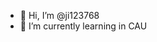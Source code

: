 - 👋 Hi, I’m @ji123768 
- 🌱 I’m currently learning in CAU

<!---
ji123768/ji123768 is a ✨ special ✨ repository because its `README.md` (this file) appears on your GitHub profile.
You can click the Preview link to take a look at your changes.
--->

